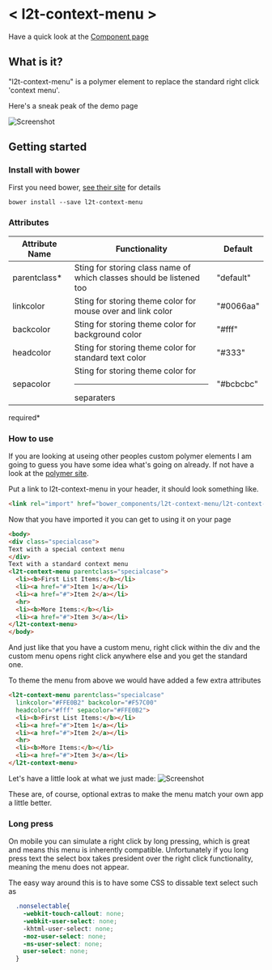 # < l2t-context-menu >
Have a quick look at the [Component page](http://link2twenty.github.io/l2t-context-menu)

## What is it?
"l2t-context-menu" is a polymer element to replace the standard right click 'context menu'.

Here's a sneak peak of the demo page

![Screenshot](https://media.giphy.com/media/3oEduNTdEfa03WUZPO/giphy.gif)

## Getting started

### Install with bower

First you need bower, [see their site](http://bower.io/) for details 

```
bower install --save l2t-context-menu
```

### Attributes

| Attribute Name | Functionality | Default |
|----------------|-------------|-------------|
| parentclass* | Sting for storing class name of which classes should be listened too | "default" |
| linkcolor | Sting for storing theme color for mouse over and link color | "#0066aa" |
| backcolor | Sting for storing theme color for background color | "#fff" |
| headcolor | Sting for storing theme color for standard text color | "#333" |
| sepacolor | Sting for storing theme color for <hr> separaters | "#bcbcbc" |

required*

### How to use

If you are looking at useing other peoples custom polymer elements I am going to guess you have some idea what's going on already. If not have a look at the [polymer site](http://polymer-project.org).

Put a link to l2t-context-menu in your header, it should look something like.
```html
<link rel="import" href="bower_components/l2t-context-menu/l2t-context-menu.html">
```

Now that you have imported it you can get to using it on your page
```html
<body>
<div class="specialcase">
Text with a special context menu
</div>
Text with a standard context menu
<l2t-context-menu parentclass="specialcase">
  <li><b>First List Items:</b></li>
  <li><a href="#">Item 1</a></li>
  <li><a href="#">Item 2</a></li>
  <hr>
  <li><b>More Items:</b></li>
  <li><a href="#">Item 3</a></li>
</l2t-context-menu>
</body>
```

And just like that you have a custom menu, right click within the div and the custom menu opens right click anywhere else and you get the standard one.

To theme the menu from above we would have added a few extra attributes

```html
<l2t-context-menu parentclass="specialcase" 
  linkcolor="#FFE0B2" backcolor="#F57C00" 
  headcolor="#fff" sepacolor="#FFE0B2">
  <li><b>First List Items:</b></li>
  <li><a href="#">Item 1</a></li>
  <li><a href="#">Item 2</a></li>
  <hr>
  <li><b>More Items:</b></li>
  <li><a href="#">Item 3</a></li>
</l2t-context-menu>
```
Let's have a little look at what we just made:
![Screenshot](https://media.giphy.com/media/3oEduLDQYvcl6cSM2Q/giphy.gif)

These are, of course, optional extras to make the menu match your own app a little better.

### Long press

On mobile you can simulate a right click by long pressing, which is great and means this menu is inherently compatible.
Unfortunately if you long press text the select box takes president over the right click functionality, meaning the menu does not appear.

The easy way around this is to have some CSS to dissable text select such as
```css
  .nonselectable{
    -webkit-touch-callout: none;
    -webkit-user-select: none;
    -khtml-user-select: none;
    -moz-user-select: none;
    -ms-user-select: none;
    user-select: none;
  }
```
